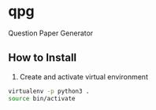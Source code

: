 # qpg
Question Paper Generator


## How to Install

1. Create and activate virtual environment
```bash
virtualenv -p python3 .
source bin/activate
```
